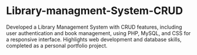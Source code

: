 # Library-managment-System-CRUD
Developed a Library Management System with CRUD features, including user authentication and book management, using PHP, MySQL, and CSS for a responsive interface. Highlights web development and database skills, completed as a personal portfolio project.
